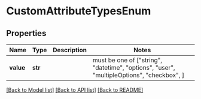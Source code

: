 # CustomAttributeTypesEnum


## Properties
Name | Type | Description | Notes
------------ | ------------- | ------------- | -------------
**value** | **str** |  |  must be one of ["string", "datetime", "options", "user", "multipleOptions", "checkbox", ]

[[Back to Model list]](../README.md#documentation-for-models) [[Back to API list]](../README.md#documentation-for-api-endpoints) [[Back to README]](../README.md)



